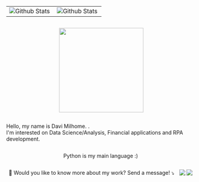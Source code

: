 <div class="container" align="center" style="display: flex; justify-content: space-around; flex-wrap: wrap;">
<table>
  <tr>
    <td>
      <img
        align="left"
        src="https://github-readme-stats.vercel.app/api?username=davimmilhome&theme=dark&hide_border=false&include_all_commits=true"
        alt="Github Stats"
      />
    </td>
    <td>
      <img
        align="left"
        src="https://github-readme-streak-stats.herokuapp.com/?user=davimmilhome&theme=dark&hide_border=false"
        alt="Github Stats"
      />
    </td>
  </tr>
</table>

<img src="https://files.prepinsta.com/wp-content/uploads/2020/07/python-removebg-preview.webp" min-width="225px" max-width="250px" width="225px" align="right"> </br>

<p align="left"> 
  Hello, my name is Davi Milhome. <strong></strong>.<br>
  I'm interested on Data Science/Analysis, Financial applications and RPA development.
</p>

<p align="left">
  Python is my main language :)
</p>

<p align="left">
  💌 Would you like to know more about my work? Send a message! ⤵️
</p>

<p align="left">
  <a href="mailto:davimmilhome@gmail.com" alt="Gmail">
  <img src="https://img.shields.io/badge/-Gmail-FF0000?style=flat-square&labelColor=FF0000&logo=gmail&logoColor=white&link=davimmilhome@gmail.com" /></a>

  <a href="https://www.linkedin.com/in/davi-milhome/" alt="LinkedIn">
  <img src="https://img.shields.io/badge/-Linkedin-0e76a8?style=flat-square&logo=Linkedin&logoColor=white&link=https://www.linkedin.com/in/davi-milhome/" /></a>


</p>
